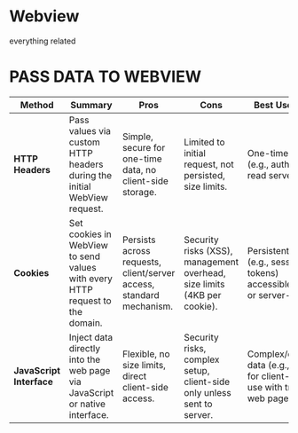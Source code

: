 # Webview
everything related

# PASS DATA TO WEBVIEW
| Method|Summary|Pros|Cons|Best Use Case|
|-|-|-|-|-|
| **HTTP Headers**      | Pass values via custom HTTP headers during the initial WebView request.     | Simple, secure for one-time data, no client-side storage.           | Limited to initial request, not persisted, size limits.             | One-time data (e.g., auth tokens) read server-side.                        |
| **Cookies**           | Set cookies in WebView to send values with every HTTP request to the domain.| Persists across requests, client/server access, standard mechanism. | Security risks (XSS), management overhead, size limits (4KB per cookie). | Persistent data (e.g., session tokens) accessible client- or server-side.  |
| **JavaScript Interface** | Inject data directly into the web page via JavaScript or native interface. | Flexible, no size limits, direct client-side access.                | Security risks, complex setup, client-side only unless sent to server. | Complex/dynamic data (e.g., JSON) for client-side use with trusted web pages. |
